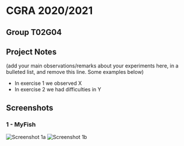 # CGRA 2020/2021

## Group T02G04

## Project Notes

(add your main observations/remarks about your experiments here, in a bulleted list, and remove this line. Some examples below)

- In exercise 1 we observed X
- In exercise 2 we had difficulties in Y


## Screenshots


### 1 - MyFish

![Screenshot 1a](screenshots/proj-t2g04-1a.png)
![Screenshot 1b](screenshots/proj-t2g04-1b.png)